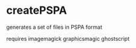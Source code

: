 # createPSPA
generates a set of files in PSPA format

requires imagemagick graphicsmagic ghostscript

